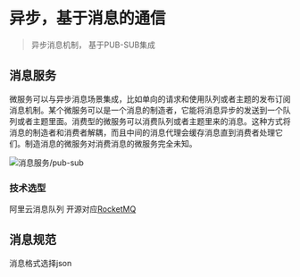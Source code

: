 # 异步，基于消息的通信
> 异步消息机制， 基于PUB-SUB集成


## 消息服务


微服务可以与异步消息场景集成，比如单向的请求和使用队列或者主题的发布订阅消息机制。某个微服务可以是一个消息的制造者，它能将消息异步的发送到一个队列或者主题里面。消费型的微服务可以消费队列或者主题里来的消息。这种方式将消息的制造者和消费者解耦，而且中间的消息代理会缓存消息直到消费者处理它们。制造消息的微服务对消费消息的微服务完全未知。

![消息服务/pub-sub](http://dockerone.com/uploads/article/20160710/068c8ef227f4f6823bce99afe71f7f9e.png)


### 技术选型

阿里云消息队列 开源对应[RocketMQ](https://help.aliyun.com/document_detail/29532.html?spm=5176.7946988.229208.1.YJ6WR3) 

## 消息规范

消息格式选择json